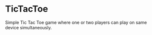 TicTacToe
=========

Simple Tic Tac Toe game where one or two players can play on same device simultaneously.
